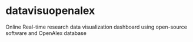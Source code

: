 # datavisuopenalex
Online Real-time research data visualization dashboard using open-source software and OpenAlex database
